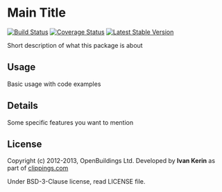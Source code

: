 # Main Title

[![Build Status](https://travis-ci.org/OpenBuildings/jam-closure.png?branch=master)](https://travis-ci.org/OpenBuildings/jam-closure)
[![Coverage Status](https://coveralls.io/repos/OpenBuildings/jam-closure/badge.png?branch=master)](https://coveralls.io/r/OpenBuildings/jam-closure?branch=master)
[![Latest Stable Version](https://poser.pugx.org/openbuildings/jam-closure/v/stable.png)](https://packagist.org/packages/openbuildings/jam-closure)

Short description of what this package is about

## Usage

Basic usage with code examples

## Details

Some specific features you want to mention

## License

Copyright (c) 2012-2013, OpenBuildings Ltd. Developed by __Ivan Kerin__ as part of [clippings.com](http://clippings.com)

Under BSD-3-Clause license, read LICENSE file.

